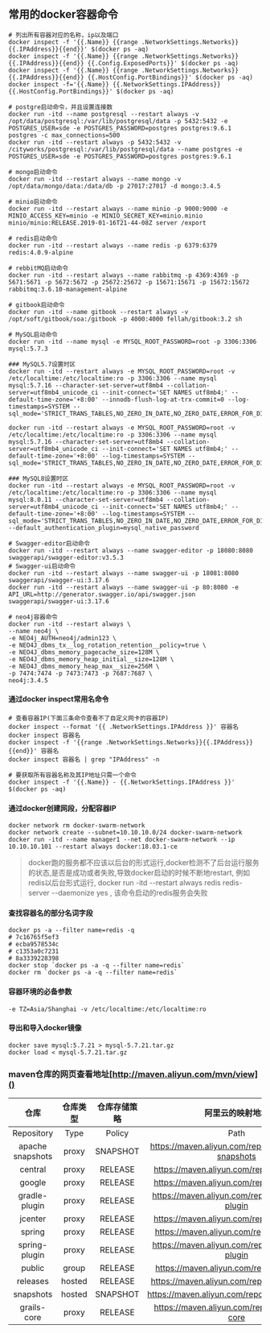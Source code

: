 ## 常用的docker容器命令

```
# 列出所有容器对应的名称，ip以及端口
docker inspect -f '{{.Name}} {{range .NetworkSettings.Networks}}{{.IPAddress}}{{end}}' $(docker ps -aq)
docker inspect -f '{{.Name}} {{range .NetworkSettings.Networks}}{{.IPAddress}}{{end}} {{.Config.ExposedPorts}}' $(docker ps -aq)
docker inspect -f '{{.Name}} {{range .NetworkSettings.Networks}}{{.IPAddress}}{{end}} {{.HostConfig.PortBindings}}' $(docker ps -aq)
docker inspect -f='{{.Name}} {{.NetworkSettings.IPAddress}} {{.HostConfig.PortBindings}}' $(docker ps -aq)
```
```
# postgre启动命令，并且设置连接数
docker run -itd --name postgresql --restart always -v /opt/data/postgresql:/var/lib/postgresql/data -p 5432:5432 -e POSTGRES_USER=sde -e POSTGRES_PASSWORD=postgres postgres:9.6.1 postgres -c max_connections=500
docker run -itd --restart always -p 5432:5432 -v /cityworks/postgresql:/var/lib/postgresql/data --name postgres -e POSTGRES_USER=sde -e POSTGRES_PASSWORD=postgres postgres:9.6.1

# mongo启动命令
docker run -itd --restart always --name mongo -v /opt/data/mongo/data:/data/db -p 27017:27017 -d mongo:3.4.5

# minio启动命令
docker run -itd --restart always --name minio -p 9000:9000 -e MINIO_ACCESS_KEY=minio -e MINIO_SECRET_KEY=minio.minio minio/minio:RELEASE.2019-01-16T21-44-08Z server /export

# redis启动命令
docker run -itd --restart always --name redis -p 6379:6379 redis:4.0.9-alpine

# rebbitMQ启动命令
docker run -itd --restart always --name rabbitmq -p 4369:4369 -p 5671:5671 -p 5672:5672 -p 25672:25672 -p 15671:15671 -p 15672:15672 rabbitmq:3.6.10-management-alpine

# gitbook启动命令
docker run -itd --name gitbook --restart always -v /opt/soft/gitbook/soa:/gitbook -p 4000:4000 fellah/gitbook:3.2 sh

# MySQL启动命令
docker run -itd --name mysql -e MYSQL_ROOT_PASSWORD=root -p 3306:3306 mysql:5.7.3

### MySQL5.7设置时区
docker run -itd --restart always -e MYSQL_ROOT_PASSWORD=root -v /etc/localtime:/etc/localtime:ro -p 3306:3306 --name mysql mysql:5.7.16 --character-set-server=utf8mb4 --collation-server=utf8mb4_unicode_ci --init-connect='SET NAMES utf8mb4;' --default-time-zone='+8:00' --innodb-flush-log-at-trx-commit=0 --log-timestamps=SYSTEM --sql_mode='STRICT_TRANS_TABLES,NO_ZERO_IN_DATE,NO_ZERO_DATE,ERROR_FOR_DIVISION_BY_ZERO,NO_AUTO_CREATE_USER,NO_ENGINE_SUBSTITUTION'

docker run -itd --restart always -e MYSQL_ROOT_PASSWORD=root -v /etc/localtime:/etc/localtime:ro -p 3306:3306 --name mysql mysql:5.7.16 --character-set-server=utf8mb4 --collation-server=utf8mb4_unicode_ci --init-connect='SET NAMES utf8mb4;' --default-time-zone='+8:00' --log-timestamps=SYSTEM --sql_mode='STRICT_TRANS_TABLES,NO_ZERO_IN_DATE,NO_ZERO_DATE,ERROR_FOR_DIVISION_BY_ZERO,NO_AUTO_CREATE_USER,NO_ENGINE_SUBSTITUTION'

### MySQL8设置时区
docker run -itd --restart always -e MYSQL_ROOT_PASSWORD=root -v /etc/localtime:/etc/localtime:ro -p 3306:3306 --name mysql mysql:8.0.11 --character-set-server=utf8mb4 --collation-server=utf8mb4_unicode_ci --init-connect='SET NAMES utf8mb4;' --default-time-zone='+8:00' --log-timestamps=SYSTEM --sql_mode='STRICT_TRANS_TABLES,NO_ZERO_IN_DATE,NO_ZERO_DATE,ERROR_FOR_DIVISION_BY_ZERO,NO_ENGINE_SUBSTITUTION' --default_authentication_plugin=mysql_native_password

# Swagger-editor启动命令
docker run -itd --restart always --name swagger-editor -p 18080:8080 swaggerapi/swagger-editor:v3.5.3
# Swagger-ui启动命令
docker run -itd --restart always --name swagger-ui -p 18081:8080 swaggerapi/swagger-ui:3.17.6
docker run -itd --restart always --name swagger-ui -p 80:8080 -e API_URL=http://generator.swagger.io/api/swagger.json swaggerapi/swagger-ui:3.17.6

# neo4j容器命令
docker run -itd --restart always \
--name neo4j \
-e NEO4j_AUTH=neo4j/admin123 \
-e NEO4J_dbms_tx__log_rotation_retention__policy=true \
-e NEO4J_dbms_memory_pagecache_size=128M \
-e NEO4J_dbms_memory_heap_initial__size=128M \
-e NEO4J_dbms_memory_heap_max__size=256M \
-p 7474:7474 -p 7473:7473 -p 7687:7687 \
neo4j:3.4.5
```

#### 通过docker inspect常用名命令
```
# 查看容器IP(下面三条命令查看不了自定义网卡的容器IP)
docker inspect --format '{{ .NetworkSettings.IPAddress }}' 容器名
docker inspect 容器名
docker inspect -f '{{range .NetworkSettings.Networks}}{{.IPAddress}}{{end}}' 容器名
docker inspect 容器名 | grep "IPAddress" -n

# 要获取所有容器名称及其IP地址只需一个命令
docker inspect -f '{{.Name}} - {{.NetworkSettings.IPAddress }}' $(docker ps -aq)
```

#### 通过docker创建网段，分配容器IP
```
docker network rm docker-swarm-network
docker network create --subnet=10.10.10.0/24 docker-swarm-network
docker run -itd --name manager1 --net docker-swarm-network --ip 10.10.10.101 --restart always docker:18.03.1-ce
```

> docker跑的服务都不应该以后台的形式运行,docker检测不了后台运行服务的状态,是否是成功或者失败,导致docker启动的时候不断地restart, 例如redis以后台形式运行, docker run -itd --restart always redis redis-server --daemonize yes , 该命令启动的redis服务会失败

#### 查找容器名的部分名词字段
```
docker ps -a --filter name=redis -q
# 7c16765f5ef3
# ecba9578534c
# c1353a0c7231
# 8a3339228398
docker stop `docker ps -a -q --filter name=redis`
docker rm `docker ps -a -q --filter name=redis`
```

#### 容器环境的必备参数
```
-e TZ=Asia/Shanghai -v /etc/localtime:/etc/localtime:ro
```

#### 导出和导入docker镜像
```
docker save mysql:5.7.21 > mysql-5.7.21.tar.gz
docker load < mysql-5.7.21.tar.gz
```

### maven仓库的网页查看地址[http://maven.aliyun.com/mvn/view]()
仓库|仓库类型|仓库存储策略|阿里云的映射地址|
:---:|:---:|:---:|:---:
Repository | Type | Policy | Path
apache snapshots | proxy | SNAPSHOT | https://maven.aliyun.com/repository/apache-snapshots
central | proxy | RELEASE | https://maven.aliyun.com/repository/central
google  |proxy | RELEASE | https://maven.aliyun.com/repository/google
gradle-plugin | proxy | RELEASE	| https://maven.aliyun.com/repository/gradle-plugin
jcenter	| proxy	| RELEASE | https://maven.aliyun.com/repository/jcenter
spring | proxy | RELEASE | https://maven.aliyun.com/repository/spring
spring-plugin | proxy | RELEASE	| https://maven.aliyun.com/repository/spring-plugin
public | group | RELEASE | https://maven.aliyun.com/repository/public
releases | hosted | RELEASE | https://maven.aliyun.com/repository/releases
snapshots | hosted | SNAPSHOT | https://maven.aliyun.com/repository/snapshots
grails-core | proxy | RELEASE |https://maven.aliyun.com/repository/grails-core


